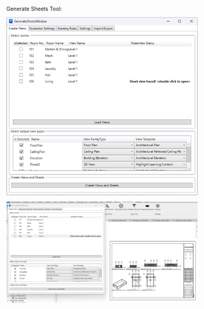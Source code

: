 Generate Sheets Tool:

![Screenshot](GenerateSheets/screens/MainScreen.png)

![Screenshot](GenerateSheets/screens/ResultScreen.png)
